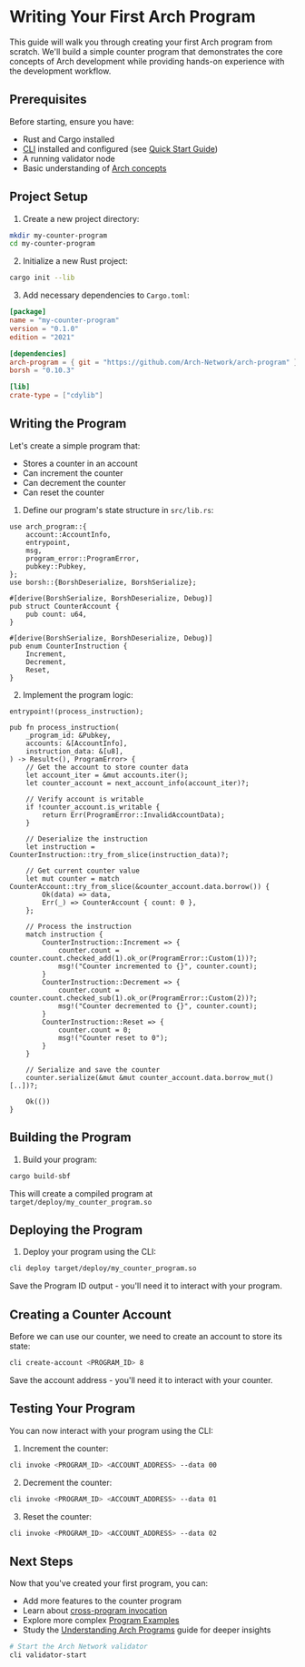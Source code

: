 # Writing Your First Arch Program

This guide will walk you through creating your first Arch program from scratch. We'll build a simple counter program that demonstrates the core concepts of Arch development while providing hands-on experience with the development workflow.

## Prerequisites

Before starting, ensure you have:
- Rust and Cargo installed
- [CLI] installed and configured (see [Quick Start Guide])
- A running validator node
- Basic understanding of [Arch concepts]

## Project Setup

1. Create a new project directory:
```bash
mkdir my-counter-program
cd my-counter-program
```

2. Initialize a new Rust project:
```bash
cargo init --lib
```

3. Add necessary dependencies to `Cargo.toml`:
```toml
[package]
name = "my-counter-program"
version = "0.1.0"
edition = "2021"

[dependencies]
arch-program = { git = "https://github.com/Arch-Network/arch-program" }
borsh = "0.10.3"

[lib]
crate-type = ["cdylib"]
```

## Writing the Program

Let's create a simple program that:
- Stores a counter in an account
- Can increment the counter
- Can decrement the counter
- Can reset the counter

1. Define our program's state structure in `src/lib.rs`:
```rust,ignore
use arch_program::{
    account::AccountInfo,
    entrypoint,
    msg,
    program_error::ProgramError,
    pubkey::Pubkey,
};
use borsh::{BorshDeserialize, BorshSerialize};

#[derive(BorshSerialize, BorshDeserialize, Debug)]
pub struct CounterAccount {
    pub count: u64,
}

#[derive(BorshSerialize, BorshDeserialize, Debug)]
pub enum CounterInstruction {
    Increment,
    Decrement,
    Reset,
}
```

2. Implement the program logic:
```rust,ignore
entrypoint!(process_instruction);

pub fn process_instruction(
    _program_id: &Pubkey,
    accounts: &[AccountInfo],
    instruction_data: &[u8],
) -> Result<(), ProgramError> {
    // Get the account to store counter data
    let account_iter = &mut accounts.iter();
    let counter_account = next_account_info(account_iter)?;

    // Verify account is writable
    if !counter_account.is_writable {
        return Err(ProgramError::InvalidAccountData);
    }

    // Deserialize the instruction
    let instruction = CounterInstruction::try_from_slice(instruction_data)?;

    // Get current counter value
    let mut counter = match CounterAccount::try_from_slice(&counter_account.data.borrow()) {
        Ok(data) => data,
        Err(_) => CounterAccount { count: 0 },
    };

    // Process the instruction
    match instruction {
        CounterInstruction::Increment => {
            counter.count = counter.count.checked_add(1).ok_or(ProgramError::Custom(1))?;
            msg!("Counter incremented to {}", counter.count);
        }
        CounterInstruction::Decrement => {
            counter.count = counter.count.checked_sub(1).ok_or(ProgramError::Custom(2))?;
            msg!("Counter decremented to {}", counter.count);
        }
        CounterInstruction::Reset => {
            counter.count = 0;
            msg!("Counter reset to 0");
        }
    }

    // Serialize and save the counter
    counter.serialize(&mut &mut counter_account.data.borrow_mut()[..])?;

    Ok(())
}
```

## Building the Program

1. Build your program:
```bash
cargo build-sbf
```

This will create a compiled program at `target/deploy/my_counter_program.so`

## Deploying the Program

1. Deploy your program using the CLI:
```bash
cli deploy target/deploy/my_counter_program.so
```

Save the Program ID output - you'll need it to interact with your program.

## Creating a Counter Account

Before we can use our counter, we need to create an account to store its state:

```bash
cli create-account <PROGRAM_ID> 8
```

Save the account address - you'll need it to interact with your counter.

## Testing Your Program

You can now interact with your program using the CLI:

1. Increment the counter:
```bash
cli invoke <PROGRAM_ID> <ACCOUNT_ADDRESS> --data 00
```

2. Decrement the counter:
```bash
cli invoke <PROGRAM_ID> <ACCOUNT_ADDRESS> --data 01
```

3. Reset the counter:
```bash
cli invoke <PROGRAM_ID> <ACCOUNT_ADDRESS> --data 02
```

## Next Steps

Now that you've created your first program, you can:
- Add more features to the counter program
- Learn about [cross-program invocation]
- Explore more complex [Program Examples]
- Study the [Understanding Arch Programs] guide for deeper insights

<!-- Internal -->
[CLI]: ../getting-started/quick-start.md
[Quick Start Guide]: ../getting-started/quick-start.md
[Arch concepts]: ../concepts/architecture.md
[cross-program invocation]: ../program/program.md
[Program Examples]: ./guides.md
[Understanding Arch Programs]: ./understanding-arch-programs.md

```bash
# Start the Arch Network validator
cli validator-start
```
